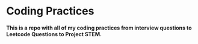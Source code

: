# Coding Practices

**This is a repo with all of my coding practices from interview questions to Leetcode Questions to Project STEM.**
